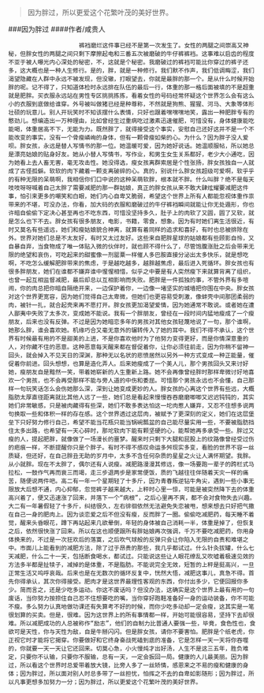 > 因为胖过，所以更爱这个花繁叶茂的美好世界。

###因为胖过
####作者/咸贵人

						裤裆磨烂这件事已经不是第一次发生了。女性的两腿之间崇高又神秘，但胖女性的两腿之间只剩下摩擦起电和三番五次被磨破的牛仔裤裤裆。这事难以启齿的程度不亚于被人曝光内心深处的秘密，不，这就是个秘密。我磨破过的裤裆可能比你穿过的裤子还多，这大概也是一种人生修行。是的，胖，就是一种修行。我们默不作声，我们低调晦涩，我们渴望隐藏在人群中永远不被发现，但没辙，打眼望去，你就是最胖的那一个。是从什么时候开始胖的呢。记不得了，只知道体检时永远排在队伍的最后一行，体重的那一格后面被填的不是超重就是肥胖。买衣服永远站在男性专区挑挑拣拣，看着女性的号码经常怀疑这个世界怎么会有这么小的衣服到底做给谁穿。外号被叫做猪已经是种尊称，不然就是狗熊、猩猩、河马、大象等体形壮硕的玩意儿。别人开玩笑时不知该摆什么表情，只好也跟着嘿嘿嘿地笑，露出一种肥胖专有的憨劲儿。想编造出一万种理由，比如曾经生过重病吃过激素迅速催肥，可惜没有，身体健康能吃能喝，体重居高不下，无能为力。既然胖了，就得接受这个事实，安慰自己还好这并不是一个不能改变的事实，没有一个骨瘦嶙峋的身体，但有一颗骨瘦如柴的心。为什么？因为胖子没人爱呗。胖女孩，永远是替人写情书的那一位。她温暖可爱，因为她好说话。她温顺服帖，所以她总是漂亮姑娘的贴身好友。她从小替人写情书，写作业，和男生女生关系都好，老少大小通吃，因为她看上去人畜无害，毫无攻击性。她没得选，瘦女孩离群索居是个性张扬，胖女孩独自一人就成了古怪孤僻。软软的肉下藏着一颗支离破碎的心。真的，别说什么胖女孩超级可爱啊，软乎乎的有种无限的呆萌啊，我相信你们口中说的这种呆萌软胖，根本就不胖。什么叫胖？绝不是每天吱吱呀呀喊着自己太胖了需要减肥的那一群姑娘，真正的胖女孩从来不敢大肆炫耀要减肥这件事，怕引来更多的嘲笑和白眼，她们内心自卑又脆弱，希望这个世界上所有人都能忽视体重作祟带来的不堪，可没办法，你看，加大码的衣服和磨破过的牛仔裤裆瞬间就能让你无处遁形，你也许暗自偷偷下定决心甚至再也不吃东西，可惜没坚持多久，肚子上的肉软了又圆，圆了又软，就是怎么也下不去。胖女孩有很多朋友，电影，书籍，零食，想象。因为有时她们离生活很近，有时又莫名有些遥远，她们和瘦姑娘貌合神离，就算有着同样的追求和喜好，有时也总被排除在外。世界对她们总是不太友好，有时又太过友好。这些来自肥胖星球的姑娘都有些顾影自怜，又自暴自弃，当食物成了唯一体贴入微的伙伴时，就也顾不得什么了，尽管饱腹涨肚之后会带来无限的绝望和哀伤，可吃起来的甜蜜像一剂罂粟一样催人多巴胺直接分泌出太多快乐，就是想吃啊，不吃怎么缓解肥胖带来的焦虑，于是越吃越多，越胖越焦虑，最后进入死循环。胖女孩也有很多胖朋友，她们在谁都不嫌弃谁中惺惺相惜，似乎之中要是有人突然瘦下来就算背离了组织，也曾一起互相监督减肥，最后却总以互相影响而失败。肥胖是一件孤独的事，不管外界有多喧闹，你的肉总把你暗自隔绝开来，一边保护着你，一边像一堵坚实的城墙把你围在中央。胖女孩对这个世界更宽容，因为她们觉得自己太卑微，但她们也更容易受刺激，像蚌壳中间那团柔弱的肉，被针一扎，就合起壳来再不愿打开。胖女孩更加渴望爱情，因为她通常不敢说。或者她在遭人鄙夷中失败了太多次，变成她不能说。我有一个胖朋友，曾经在一段时间内猛地瘦成了一个瘦朋友，后来也没有反弹。不过是因为她暗恋多年的男孩对其他女孩轻蔑地说了一句，那个谁啊，她那么胖，谁会喜欢她。机缘巧合又毫无意外的辗转传入了她的耳中。我们不得不承认，这个世界有时候最有用的不是甜美的上进，不是你喜欢他时为了他努力变得更好，而是你情深意重的人，对你藏不住的恶意。这种恶意每天醒来都在督促着你，让你必须往前走，因为你稍不留神一回头，就会掉入不见天日的深渊，那种无以名状的悲愤居然以另外一种方式变成一种正能量，催促着你前进。回头想想，也算是造化弄人。后来她瘦成了一个美人儿，那个男孩回头又来讨好她，瘦朋友自是黯然一笑，带着她崭新的人生重新上路。她不会再像曾经胖时那样卑微讨好地喜欢一个男孩，也不会再受那样不能与旁人道的中伤和委屈。可惜那个男孩永远也不会懂，自己那样一句玩笑话怎么会伤她那么深，深到让她变成更妙的人。胖女孩的心离这个世界有些远，大概脂肪太厚直径距离就比其他人远了一些，她们总是看起来慢慢吞吞磨磨唧唧又迟迟钝钝的，其实她们非常敏感，只是被肉藏得有些深，她们不敢多表达怕这一坨肉惹人嫌弃，又忍不住想多说两句换取一些和体积一样的存在感。这个世界透过这层肉，被赋予了更深刻的定义，她们在这层堡垒下只好努力修行自己，希望不能当花瓶只能当锅碗瓢盆的自己能尽量实用一些，不要被脂肪挡住太多出路，也希望有一天心碎时，那坨软肉下能有颗坚硬的心，能帮她再多承受一些。胖过又瘦的人，提起肥胖，就像做了一场漫长的噩梦。醒来时只剩下大腿和屁股上的纹路像曾经受过伤的疤痕一样，不断提醒你只是个胖子。有时不得不感叹命运多舛现实多变，看脸的世界不容一丝质疑，但还好，在自己胖丑无助的岁月中，太多不含任何杂质的星星之火让人满怀期望。我胖。从小就胖。现在不太胖了，偶尔还有人说瘦。减肥路漫漫其修远，像一场要跑一辈子的跨栏式马拉松，一鼓作气再而衰三而竭，走三步退两步是家常便饭，质的飞越往往伴随着天灾一样的痛苦，随便说两件吧。高二有一年一个星期轻了十多斤，因为青春叛逆钻牛角尖，遇到一些小事无限放大后想不通，内心抑郁，忽觉裤子越来越大，上秤时心里一惊，可能是被突然降下去的体重高兴着了，便又迅速涨了回来，并落下一个“病根”，之后心里再不爽，都不会对食物失去兴趣。大二有一年暑假轻了十多斤，纠结很久，左右徘徊依然无法避免失恋被甩，想来想去只好把气撒在自己一身的肥肉上。因为谈恋爱之后不但没有瘦，反而胖了一圈。偷偷吃减肥药，每天睡不着觉，醒来头昏眼花，蹲下再站起来几欲晕倒，年轻的身体被自己消耗一半，体重是掉了，但恢复之后，依然很快涨了回来。所以在这也顺便跟所有胖姑娘再次强调，千万不要吃减肥药，你用身体换来的，不过是一次狂欢后的落寞，之后吹气球般的反弹只会让你陷入无限的自责和难堪之中。市面儿上能看到的减肥方法，除了过于昂贵的那些，我几乎都试过。什么针灸拔罐，什么七天减肥，什么二十一天，包括断食喝水，都试过。只能说这些让人眼花缭乱又吹嘘着极速见效的方法多半都是扯犊子，减掉的是体重，不是脂肪。不能说完全无效，短暂的上秤是挺高兴，一旦正常生活又呜呼哀哉。后来也是在无数次的循环反复中，恍然大悟，减肥这事儿，真急不得。首先你得承认，其次你得接受。肥肉才是这世界最理性客观的东西，你付出多少，它便回报你多少。简而言之，还是少吃多运动。你这不废话吗？但没办法，这确实是这个世界上最有用的一句废话，当你努力按捺住自己忍不住想要吃的嘴，当你穿好跑鞋准备好一身的运动装备，你不可能不瘦。多么努力认真地做功课还有失算考不好的时候，而你少吃多动却一定会瘦，这其实是一笔很划算的买卖。但是，很难。因为这世界上的所有事情都一样，开始可能很容易，坚持下去却很难。所以减肥成功的人总被称作“励志”，他们的自制力比普通人要强一些，毕竟，食色性也，食欲可是天性，你与天性为敌，自是牛掰闪闪。但是胖女孩，请你不要害怕。肥胖是个纸老虎，你正视它时才能将它揭穿。你要做好和它终身奋战死磕到底的准备，它是怎样一天一天将你吞噬的，你就要一天一天让它还回来。切莫心急，小火慢炖才出好汤，人生不是这三五年，胜负难定，只要你不认输，只要你不服输，总有一天，一定会扳回一局。健康的人儿最美丽。因为胖过，所以看这个世界时总爱带着放大镜，比旁人多了一丝矫情，感恩来之不易的瘦和健康的身体；因为胖过，所以面对别人时总多带了一丝担忧，怕挥之不去的自卑如影随形；因为胖过，所以凡事更想多加努力一分；因为胖过，所以更爱这个花繁叶茂的美好世界。			  		